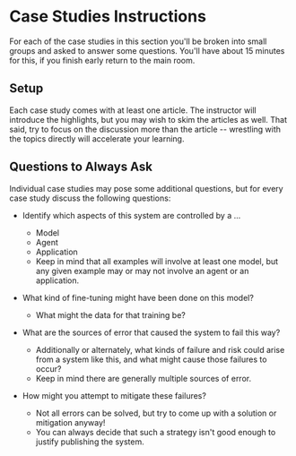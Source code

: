 # Case Studies Instructions

For each of the case studies in this section you'll be broken into small groups and asked to answer some questions. You'll have about 15 minutes for this, if you finish early return to the main room.

## Setup

Each case study comes with at least one article. The instructor will introduce the highlights, but you may wish to skim the articles as well. That said, try to focus on the discussion more than the article -- wrestling with the topics directly will accelerate your learning. 

## Questions to Always Ask

Individual case studies may pose some additional questions, but for every case study discuss the following questions:

* Identify which aspects of this system are controlled by a ...
    * Model
    * Agent
    * Application
    * Keep in mind that all examples will involve at least one model, but any given example may or may not involve an agent or an application.

* What kind of fine-tuning might have been done on this model?
    * What might the data for that training be?

* What are the sources of error that caused the system to fail this way?
    * Additionally or alternately, what kinds of failure and risk could arise from a system like this, and what might cause those failures to occur?
    * Keep in mind there are generally multiple sources of error.

* How might you attempt to mitigate these failures?
    * Not all errors can be solved, but try to come up with a solution or mitigation anyway!
    * You can always decide that such a strategy isn't good enough to justify publishing the system. 